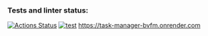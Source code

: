 ### Tests and linter status:
[![Actions Status](https://github.com/EzerTigger/python-project-52/actions/workflows/hexlet-check.yml/badge.svg)](https://github.com/EzerTigger/python-project-52/actions)
[![test](https://github.com/yuriy-kormin/python-project-52/actions/workflows/django-test.yml/badge.svg)](https://github.com/EzerTigger/python-project-52/actions/workflows/django-test.yml)
https://task-manager-bvfm.onrender.com
